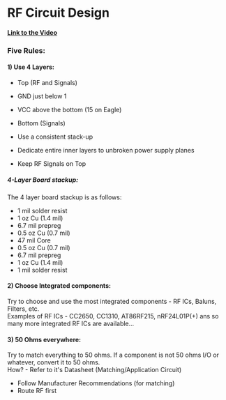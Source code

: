# RF Circuit Design
#### [Link to the Video](https://youtu.be/TnRn3Kn_aXg)         

### Five Rules: 
#### 1) Use 4 Layers:      
* Top (RF and Signals)          
* GND just below 1                 
* VCC above the bottom (15 on Eagle)           
* Bottom (Signals)             

* Use a consistent stack-up            
* Dedicate entire inner layers to unbroken power supply planes           
* Keep RF Signals on Top        

##### 4-Layer Board stackup:   
The 4 layer board stackup is as follows:      
* 1 mil solder resist      
* 1 oz Cu (1.4 mil)    
* 6.7 mil prepreg     
* 0.5 oz Cu (0.7 mil)   
* 47 mil Core     
* 0.5 oz Cu (0.7 mil)           
* 6.7 mil prepreg        
* 1 oz Cu (1.4 mil)         
* 1 mil solder resist      

#### 2) Choose Integrated components:     
Try to choose and use the most integrated components - RF ICs, Baluns, Filters, etc.     
Examples of RF ICs - CC2650, CC1310, AT86RF215, nRF24L01P(+) ans so many more integrated RF ICs are available...        

#### 3) 50 Ohms everywhere:     
Try to match everything to 50 ohms. If a component is not 50 ohms I/O or whatever, convert it to 50 ohms.     
How? - Refer to it's Datasheet (Matching/Application Circuit)
* Follow Manufacturer Recommendations (for matching)
* Route RF first

